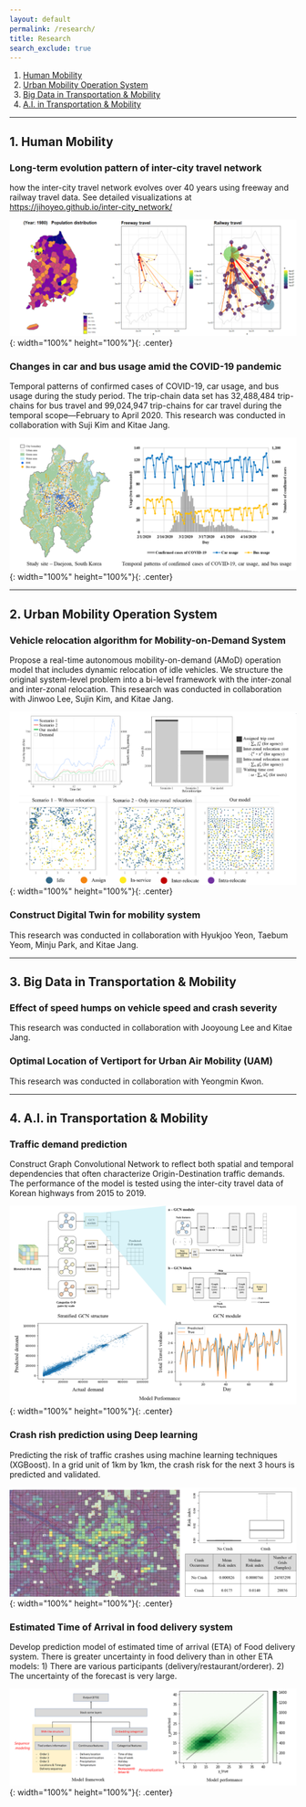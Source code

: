 ```yaml
---
layout: default
permalink: /research/
title: Research
search_exclude: true
---
```


<style>
td, th {
   border: none!important;
}
</style>

1. [Human Mobility](#1-human-mobility)
2. [Urban Mobility Operation System](#2-urban-mobility-operation-system)
3. [Big Data in Transportation & Mobility](#3-big-data-in-transportation--mobility)
4. [A.I. in Transportation & Mobility](#4-ai-in-transportation--mobility)

---

## 1. Human Mobility
### **Long-term evolution pattern of inter-city travel network**

how the inter-city travel network evolves over 40 years using freeway and railway travel data. See detailed visualizations at https://jihoyeo.github.io/inter-city_network/

![](../images/inter_city_vis.gif){: width="100%" height="100%"}{: .center}

### Changes in car and bus usage amid the COVID-19 pandemic

Temporal patterns of confirmed cases of COVID-19, car usage, and bus usage during the study period. The trip-chain data set has 32,488,484 trip-chains for bus travel and 99,024,947 trip-chains for car travel during the temporal scope—February to April 2020.
This research was conducted in collaboration with Suji Kim and Kitae Jang.

![](../images/covid.png){: width="100%" height="100%"}{: .center}

---

## 2. Urban Mobility Operation System

### Vehicle relocation algorithm for Mobility-on-Demand System

Propose a real-time autonomous mobility-on-demand (AMoD) operation model that includes dynamic relocation of idle vehicles.   We structure the original system-level problem into a bi-level framework with the inter-zonal and inter-zonal relocation. This research was conducted in collaboration with Jinwoo Lee, Sujin Kim, and Kitae Jang.

![](../images/relocation.png){: width="100%" height="100%"}{: .center}

### Construct Digital Twin for mobility system

This research was conducted in collaboration with Hyukjoo Yeon, Taebum Yeom, Minju Park, and Kitae Jang.

---

## 3. Big Data in Transportation & Mobility

### Effect of speed humps on vehicle speed and crash severity

This research was conducted in collaboration with Jooyoung Lee and Kitae Jang.

### Optimal Location of Vertiport for Urban Air Mobility (UAM)

This research was conducted in collaboration with Yeongmin Kwon.

---

## 4. A.I. in Transportation & Mobility

### Traffic demand prediction

Construct Graph Convolutional Network to reflect both spatial and temporal dependencies that often characterize Origin-Destination traffic demands. The performance of the model is tested using the inter-city travel data of Korean highways from 2015 to 2019.

![](../images/inter_city_demand.png){: width="100%" height="100%"}{: .center}

### Crash rish prediction using Deep learning

Predicting the risk of traffic crashes using machine learning techniques (XGBoost). In a grid unit of 1km by 1km, the crash risk for the next 3 hours is predicted and validated.

![](../images/crash_prediction.png){: width="100%" height="100%"}{: .center}

### Estimated Time of Arrival in food delivery system

Develop prediction model of estimated time of arrival (ETA) of Food delivery system. There is greater uncertainty in food delivery than in other ETA models: 1) There are various participants (delivery/restaurant/orderer). 2) The uncertainty of the forecast is very large. 

![](../images/food_delivery.png){: width="100%" height="100%"}{: .center}
